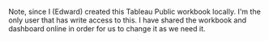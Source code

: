 Note, since I (Edward) created this Tableau Public workbook locally. I'm the only user that has write access to this. I have shared the workbook and dashboard online in order for us to change it as we need it.